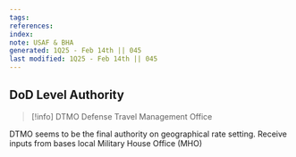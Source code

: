 ```yaml
---
tags: 
references:
index:
note: USAF & BHA
generated: 1Q25 - Feb 14th || 045
last modified: 1Q25 - Feb 14th || 045
---
```


## DoD Level Authority
>[!info] DTMO
> Defense Travel Management Office

DTMO seems to be the final authority on geographical rate setting. Receive inputs from bases local Military House Office (MHO)

